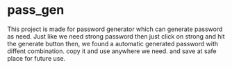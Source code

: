 # pass_gen
This  project is made for password generator which can generate password as need.
Just like we need strong password then just click on strong and hit the generate button then,
we found a automatic generated password with diffent combination. 
copy it and use anywhere we need. 
and save at safe place for future use. 
